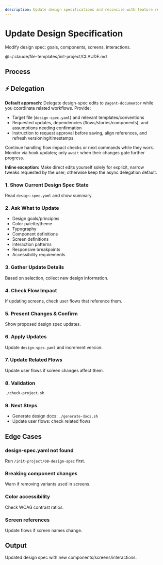 ```yaml
---
description: Update design specifications and reconcile with feature requirements
---
```


# Update Design Specification

Modify design spec: goals, components, screens, interactions.

@~/.claude/file-templates/init-project/CLAUDE.md

## Process

## ⚡ Delegation

**Default approach:** Delegate design-spec edits to `@agent-documentor` while you coordinate related workflows. Provide:
- Target file (`design-spec.yaml`) and relevant templates/conventions
- Requested updates, dependencies (flows/stories/components), and assumptions needing confirmation
- Instruction to request approval before saving, align references, and refresh versioning/timestamps

Continue handling flow impact checks or next commands while they work. Monitor via hook updates; only `await` when their changes gate further progress.

**Inline exception:** Make direct edits yourself solely for explicit, narrow tweaks requested by the user; otherwise keep the async delegation default.

### 1. Show Current Design Spec State
Read `design-spec.yaml` and show summary.

### 2. Ask What to Update
- Design goals/principles
- Color palette/theme
- Typography
- Component definitions
- Screen definitions
- Interaction patterns
- Responsive breakpoints
- Accessibility requirements

### 3. Gather Update Details
Based on selection, collect new design information.

### 4. Check Flow Impact
If updating screens, check user flows that reference them.

### 5. Present Changes & Confirm
Show proposed design spec updates.

### 6. Apply Updates
Update `design-spec.yaml` and increment version.

### 7. Update Related Flows
Update user flows if screen changes affect them.

### 8. Validation
```bash
./check-project.sh
```

### 9. Next Steps
- Generate design docs: `./generate-docs.sh`
- Update user flows: check related flows

## Edge Cases

### design-spec.yaml not found
Run `/init-project/08-design-spec` first.

### Breaking component changes
Warn if removing variants used in screens.

### Color accessibility
Check WCAG contrast ratios.

### Screen references
Update flows if screen names change.

## Output
Updated design spec with new components/screens/interactions.

